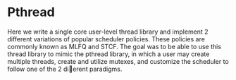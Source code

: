# Pthread
Here we write a single core user-level thread library and implement 2 different variations of popular scheduler policies. These policies are commonly known as MLFQ and STCF. The goal was
to be able to use this thread library to mimic the pthread library, in which a user may create multiple threads, create and utilize mutexes, and customize the scheduler to follow one of the 2 dierent paradigms.
